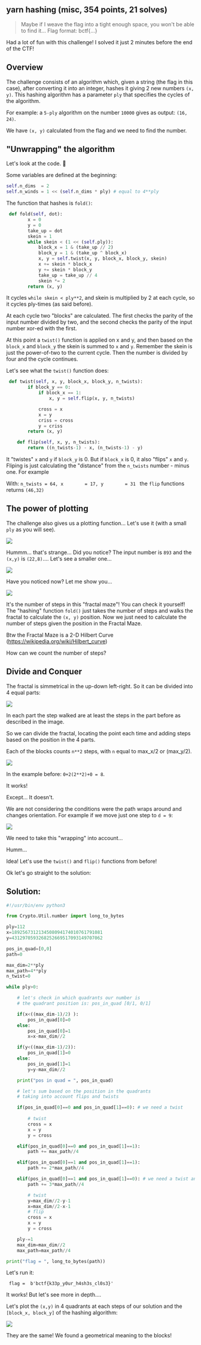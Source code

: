 ## yarn hashing (misc, 354 points, 21 solves)


>Maybe if I weave the flag into a tight enough space, you won't be able to find it... Flag format: bctf{...}

Had a lot of fun with this challenge! I solved it just 2 minutes before the end of the CTF!

## Overview

The challenge consists of an algorithm which, given a string (the flag in this case), after converting it into an integer, hashes it giving 2 new numbers `(x, y)`. This hashing algorithm has a parameter `ply` that specifies the cycles of the algorithm.

For example: a `5-ply` algorithm on the number `10000` gives as output: `(16, 24)`.

We have `(x, y)` calculated from the flag and we need to find the number.

## "Unwrapping" the algorithm
Let's look at the code. 👀

Some variables are defined at the beginning:

```python
self.n_dims  = 2
self.n_winds = 1 << (self.n_dims * ply) # equal to 4**ply
```

The function that hashes is `fold()`:

```python
 def fold(self, dot):
        x = 0
        y = 0
        take_up = dot
        skein = 1
        while skein < (1 << (self.ply)):
            block_x = 1 & (take_up // 2)
            block_y = 1 & (take_up ^ block_x)
            x, y = self.twist(x, y, block_x, block_y, skein)
            x += skein * block_x
            y += skein * block_y
            take_up = take_up // 4
            skein *= 2
        return (x, y)
```
It cycles `while skein < ply**2`, and skein is multiplied by 2 at each cycle, so it cycles ply-times (as said before).

At each cycle two "blocks" are calculated. The first checks the parity of the input number divided by two, and the second checks the parity of the input number xor-ed with the first.

At this point a `twist()` function is applied on x and y, and then based on the `block_x` and `block_y` the skein is summed to `x` and `y`. Remember the skein is just the power-of-two to the current cycle. Then the number is divided by four and the cycle continues.

Let's see what the `twist()` function does:
```python
 def twist(self, x, y, block_x, block_y, n_twists):
        if block_y == 0:
            if block_x == 1:
                x, y = self.flip(x, y, n_twists)

            cross = x
            x = y
            criss = cross
            y = criss
        return (x, y)

    def flip(self, x, y, n_twists):
        return ((n_twists-1) - x, (n_twists-1) - y)
```

It "twistes" `x` and `y` if `block_y` is 0. But if `block_x` is 0, it also "flips" `x` and `y`.
Fliping is just calculating the "distance" from the `n_twists` number - minus one. For example

With:
`
n_twists = 64,
x        = 17,
y        = 31 
`
the `flip` functions returns `(46,32)`


## The power of plotting

The challenge also gives us a plotting function... Let's use it (with a small `ply` as you will see).

![](imgs/5-ply.png)

Hummm... that's strange... Did you notice? The input number is `893` and the `(x,y)` is `(22,8)`.... Let's see a smaller one...

![](imgs/3-ply.png)

Have you noticed now? Let me show you...

![](imgs/3-ply-path.png)

It's the number of steps in this "fractal maze"! You can check it yourself! The "hashing" function `fold()` just takes the number of steps and walks the fractal to calculate the `(x, y)` position. Now we just need to calculate the number of steps given the position in the Fractal Maze.

Btw the Fractal Maze is a 2-D Hilbert Curve (https://wikipedia.org/wiki/Hilbert_curve)

How can we count the number of steps?


## Divide and Conquer

The fractal is simmetrical in the up-down left-right. So it can be divided into 4 equal parts:

![](imgs/3-ply-sol1.png)

In each part the step walked are at least the steps in the part before as described in the image.

So we can divide the fractal, locating the point each time and adding steps based on the position in the 4 parts.

Each of the blocks counts `n**2` steps, with `n` equal to max_x/2 or (max_y/2).

![](imgs/3-ply-sol.png)

In the example before: `0+2(2**2)+0 = 8`.

It works!

Except... It doesn't.

We are not considering the conditions were the path wraps around and changes orientation. For example if we move just one step to `d = 9`:

![](imgs/3-ply-wrong.png)

We need to take this "wrapping" into account... 

Humm...

Idea! Let's use the `twist()` and `flip()` functions from before!

Ok let's go straight to the solution:

## Solution:

```python
#!/usr/bin/env python3

from Crypto.Util.number import long_to_bytes

ply=112
x=1892567312134508094174010761791081
y=4312970593268252669517093149707062

pos_in_quad=[0,0]
path=0

max_dim=2**ply
max_path=4**ply
n_twist=0

while ply>0:

    # let's check in which quadrants our number is
    # the quadrant position is: pos_in_quad [0/1, 0/1]

    if(x<((max_dim-1)/2) ):
        pos_in_quad[0]=0
    else:
        pos_in_quad[0]=1
        x=x-max_dim//2

    if(y<((max_dim-1)/2)):
        pos_in_quad[1]=0
    else:
        pos_in_quad[1]=1
        y=y-max_dim//2

    print("pos in quad = ", pos_in_quad)

    # let's sum based on the position in the quadrants
    # taking into account flips and twists

    if(pos_in_quad[0]==0 and pos_in_quad[1]==0): # we need a twist
        
        # twist
        cross = x
        x = y
        y = cross

    elif(pos_in_quad[0]==0 and pos_in_quad[1]==1):
        path += max_path//4

    elif(pos_in_quad[0]==1 and pos_in_quad[1]==1):
        path += 2*max_path//4

    elif(pos_in_quad[0]==1 and pos_in_quad[1]==0): # we need a twist and a flip
        path += 3*max_path//4

        # twist
        y=max_dim//2-y-1
        x=max_dim//2-x-1
        # flip
        cross = x
        x = y
        y = cross

    ply-=1
    max_dim=max_dim//2
    max_path=max_path//4

print("flag = ", long_to_bytes(path))
```
Let's run it:

`
flag =  b'bctf{k33p_y0ur_h4sh3s_cl0s3}'`

It works! But let's see more in depth....

Let's plot the `(x,y)` in 4 quadrants at each steps of our solution and the `[block_x, block_y]` of the hashing algorithm:


![](imgs/quadrants.png)

They are the same! We found a geometrical meaning to the blocks!
